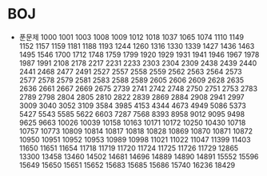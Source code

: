 # BOJ

- 푼문제
1000 1001 1003 1008 1009 1012 1018 1037 1065 1074 1110 1149 1152 1157 1159 1181 1188 1193 1244 1260 1316 1330 1339 1427 1436 1463 1495 1546 1700 1712 1748 1759 1799 1920 1929 1931 1941 1946 1967 1978 1987 1991 2108 2178 2217 2231 2233 2303 2304 2309 2438 2439 2440 2441 2468 2477 2491 2527 2557 2558 2559 2562 2563 2564 2573 2577 2578 2579 2581 2583 2588 2589 2605 2606 2609 2628 2635 2636 2661 2667 2669 2675 2739 2741 2742 2748 2750 2751 2753 2783 2789 2798 2804 2805 2810 2822 2839 2869 2884 2908 2941 2997 3009 3040 3052 3109 3584 3985 4153 4344 4673 4949 5086 5373 5427 5543 5585 5622 6603 7287 7568 8393 8958 9012 9095 9498 9625 9663 10026 10039 10158 10163 10171 10172 10250 10430 10718 10757 10773 10809 10814 10817 10818 10828 10869 10870 10871 10872 10950 10951 10952 10953 10989 10998 11021 11022 11047 11399 11403 11650 11651 11654 11718 11719 11720 11724 11725 11726 11729 12865 13300 13458 13460 14502 14681 14696 14889 14890 14891 15552 15596 15649 15650 15651 15652 15683 15685 15686 15740 16236 18429
